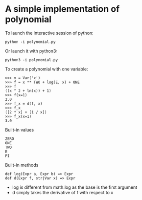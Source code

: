 # A simple implementation of polynomial

To launch the interactive session of python:

```
python -i polynomial.py
```

Or launch it with python3:

```
python3 -i polynomial.py
```

To create a polynomial with one variable:

```
>>> x = Var('x')
>>> f = x ** TWO + log(E, x) + ONE
>>> f
((x ^ 2 + ln(x)) + 1)
>>> f(x=1)
2.0
>>> f_x = d(f, x)
>>> f_x
([2 * x] + [1 / x])
>>> f_x(x=1)
3.0
```

Built-in values

```
ZERO
ONE
TWO
E
PI
```

Built-in methods

```
def log(Expr a, Expr b) => Expr
def d(Expr f, str|Var x) => Expr
```

- log is different from math.log as the base is the first argument
- d simply takes the derivative of f with respect to x

